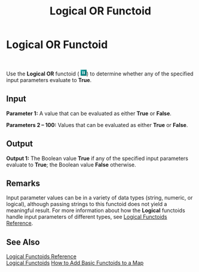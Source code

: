 ﻿---
title: Logical OR Functoid
TOCTitle: Logical OR Functoid
ms:assetid: 58398fbf-0445-4b49-826c-0339dde69c50
ms:mtpsurl: https://msdn.microsoft.com/library/Aa560272(v=BTS.80)
ms:contentKeyID: 51528200
ms.date: 08/30/2017
mtps_version: v=BTS.80
---

# Logical OR Functoid

 

Use the **Logical OR** functoid ( ![](images/Aa560272.82f62b4d-fa44-4ce1-98cb-75030ae40a59(BTS.80).jpeg)) to determine whether any of the specified input parameters evaluate to **True**.

## Input

**Parameter 1:** A value that can be evaluated as either **True** or **False**.

**Parameters 2 – 100:** Values that can be evaluated as either **True** or **False**.

## Output

**Output 1:** The Boolean value **True** if any of the specified input parameters evaluate to **True**; the Boolean value **False** otherwise.

## Remarks

Input parameter values can be in a variety of data types (string, numeric, or logical), although passing strings to this functoid does not yield a meaningful result. For more information about how the **Logical** functoids handle input parameters of different types, see [Logical Functoids Reference](logical-functoids-reference.md).

## See Also

[Logical Functoids Reference](logical-functoids-reference.md)  
[Logical Functoids](https://msdn.microsoft.com/library/aa561580\(v=bts.80\))  
[How to Add Basic Functoids to a Map](https://msdn.microsoft.com/library/aa560635\(v=bts.80\))

